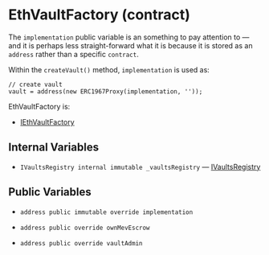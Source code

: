 # EthVaultFactory (contract)

The `implementation` public variable is an something to pay attention to — and it is perhaps less straight-forward what it is because it is stored as an `address` rather than a specific `contract`.

Within the `createVault()` method, `implementation` is used as:

```solidity
// create vault
vault = address(new ERC1967Proxy(implementation, ''));
```

EthVaultFactory is:

* [IEthVaultFactory](../../../contracts/interfaces/IEthVaultFactory.sol.md)

## Internal Variables

* `IVaultsRegistry internal immutable _vaultsRegistry` — [IVaultsRegistry](../../../contracts/interfaces/IVaultsRegistry.sol.md)

## Public Variables

* `address public immutable override implementation` 

* `address public override ownMevEscrow`

* `address public override vaultAdmin`
